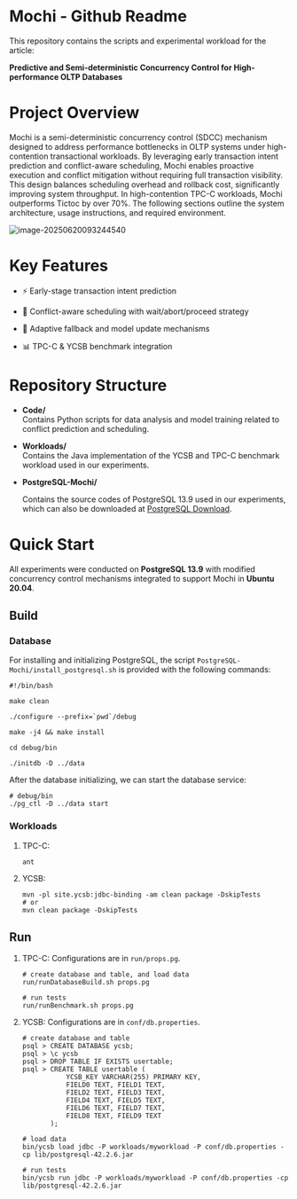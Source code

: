 # **Mochi - Github Readme**

This repository contains the scripts and experimental workload for the article:

**Predictive and Semi-deterministic Concurrency Control for High-performance OLTP Databases**

# Project Overview

Mochi is a semi-deterministic concurrency control (SDCC) mechanism designed to address performance bottlenecks in OLTP systems under high-contention transactional workloads. By leveraging early transaction intent prediction and conflict-aware scheduling, Mochi enables proactive execution and conflict mitigation without requiring full transaction visibility. This design balances scheduling overhead and rollback cost, significantly improving system throughput. In high-contention TPC-C workloads, Mochi outperforms Tictoc by over 70%. The following sections outline the system architecture, usage instructions, and required environment.

![image-20250620093244540](https://my-typora-image-host.oss-cn-hangzhou.aliyuncs.com//img/image-20250620093244540.png)  

# Key Features

- ⚡ Early-stage transaction intent prediction

- 🔗 Conflict-aware scheduling with wait/abort/proceed strategy

- 🔁 Adaptive fallback and model update mechanisms

- 📊 TPC-C & YCSB benchmark integration

# Repository Structure

- **Code/**  
  Contains Python scripts for data analysis and model training related to conflict prediction and scheduling.
  
- **Workloads/**  
  Contains the Java implementation of the YCSB and TPC-C benchmark workload used in our experiments.
  
- **PostgreSQL-Mochi/**

  Contains the source codes of PostgreSQL 13.9 used in our experiments, which can also be downloaded at [PostgreSQL Download](https://www.postgresql.org/ftp/source/v13.9/).

# Quick Start

All experiments were conducted on **PostgreSQL 13.9** with modified concurrency control mechanisms integrated to support Mochi in **Ubuntu 20.04**. 

## Build

### Database

For installing and initializing PostgreSQL, the script `PostgreSQL-Mochi/install_postgresql.sh` is provided with the following commands: 

````shell
#!/bin/bash

make clean

./configure --prefix=`pwd`/debug

make -j4 && make install

cd debug/bin

./initdb -D ../data
````

After the database initializing, we can start the database service: 

````shell
# debug/bin
./pg_ctl -D ../data start
````

### Workloads

1. TPC-C: 

   ````shell
   ant
   ````

2. YCSB: 

   ````shell
   mvn -pl site.ycsb:jdbc-binding -am clean package -DskipTests
   # or
   mvn clean package -DskipTests
   ````

## Run

1. TPC-C: Configurations are in `run/props.pg`.

   ````shell
   # create database and table, and load data
   run/runDatabaseBuild.sh props.pg
   
   # run tests
   run/runBenchmark.sh props.pg
   ````

2. YCSB: Configurations are in `conf/db.properties`.

   ````shell
   # create database and table
   psql > CREATE DATABASE ycsb;
   psql > \c ycsb
   psql > DROP TABLE IF EXISTS usertable;
   psql > CREATE TABLE usertable (
              YCSB_KEY VARCHAR(255) PRIMARY KEY,
              FIELD0 TEXT, FIELD1 TEXT,
              FIELD2 TEXT, FIELD3 TEXT,
              FIELD4 TEXT, FIELD5 TEXT,
              FIELD6 TEXT, FIELD7 TEXT,
              FIELD8 TEXT, FIELD9 TEXT
          );
   
   # load data
   bin/ycsb load jdbc -P workloads/myworkload -P conf/db.properties -cp lib/postgresql-42.2.6.jar
   
   # run tests
   bin/ycsb run jdbc -P workloads/myworkload -P conf/db.properties -cp lib/postgresql-42.2.6.jar
   ````

## 



